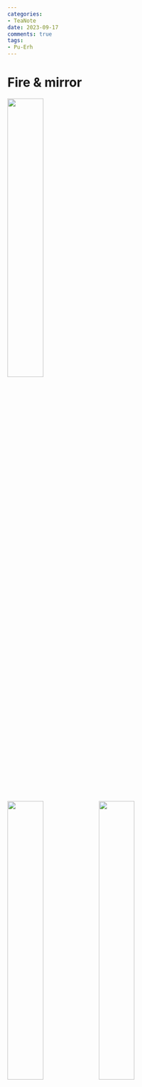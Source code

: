 ```yaml
---
categories:
- TeaNote
date: 2023-09-17
comments: true
tags:
- Pu-Erh
---
```

# Fire & mirror  

<img src="/img/2023-09-17_fire/fire_kozel.jpeg" width="40%"></img>

<!-- more -->

<img src="/img/2023-09-17_fire/fire_kez.jpeg" width="40%"></img>
<img src="/img/2023-09-17_fire/tukrozodesek.jpeg" width="40%"></img>











